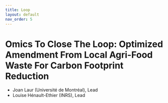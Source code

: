 ```yaml
---
title: Loop
layout: default
nav_order: 5
---
```


# Omics To Close The Loop: Optimized Amendment From Local Agri-Food Waste For Carbon Footprint Reduction

* Joan Laur (Université de Montréal), Lead
* Louise Hénault-Ethier (INRS), Lead
